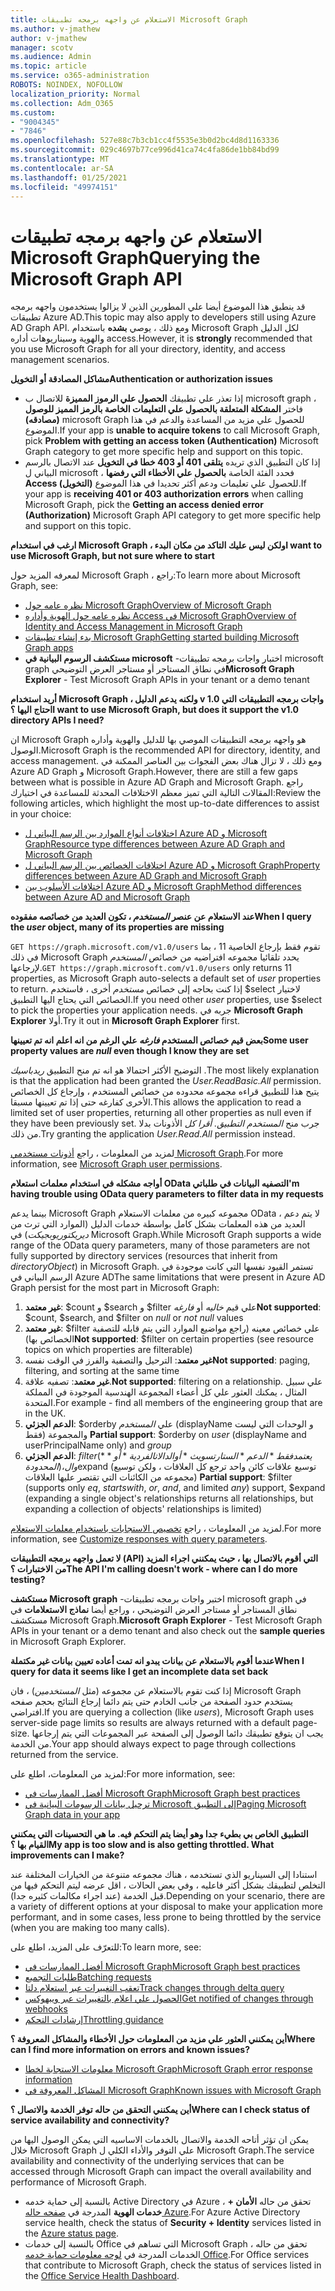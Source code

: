 ```yaml
---
title: الاستعلام عن واجهه برمجه تطبيقات Microsoft Graph
ms.author: v-jmathew
author: v-jmathew
manager: scotv
ms.audience: Admin
ms.topic: article
ms.service: o365-administration
ROBOTS: NOINDEX, NOFOLLOW
localization_priority: Normal
ms.collection: Adm_O365
ms.custom:
- "9004345"
- "7846"
ms.openlocfilehash: 527e88c7b3cb1cc4f5535e3b0d2bc4d8d1163336
ms.sourcegitcommit: 029c4697b77ce996d41ca74c4fa86de1bb84bd99
ms.translationtype: MT
ms.contentlocale: ar-SA
ms.lasthandoff: 01/25/2021
ms.locfileid: "49974151"
---
```

# <a name="querying-the-microsoft-graph-api"></a><span data-ttu-id="1828d-102">الاستعلام عن واجهه برمجه تطبيقات Microsoft Graph</span><span class="sxs-lookup"><span data-stu-id="1828d-102">Querying the Microsoft Graph API</span></span>

<span data-ttu-id="1828d-103">قد ينطبق هذا الموضوع أيضا علي المطورين الذين لا يزالوا يستخدمون واجهه برمجه تطبيقات Azure AD.</span><span class="sxs-lookup"><span data-stu-id="1828d-103">This topic may also apply to developers still using Azure AD Graph API.</span></span> <span data-ttu-id="1828d-104">ومع ذلك ، يوصي **بشده** باستخدام Microsoft Graph لكل الدليل والهوية وسيناريوهات أداره access.</span><span class="sxs-lookup"><span data-stu-id="1828d-104">However, it is **strongly** recommended that you use Microsoft Graph for all your directory, identity, and access management scenarios.</span></span>

<span data-ttu-id="1828d-105">**مشاكل المصادقة أو التخويل**</span><span class="sxs-lookup"><span data-stu-id="1828d-105">**Authentication or authorization issues**</span></span>

- <span data-ttu-id="1828d-106">إذا تعذر علي تطبيقك **الحصول علي الرموز المميزة** للاتصال ب microsoft graph ، فاختر **المشكلة المتعلقة بالحصول علي التعليمات الخاصة بالرمز المميز للوصول (مصادقه)** microsoft Graph للحصول علي مزيد من المساعدة والدعم في هذا الموضوع.</span><span class="sxs-lookup"><span data-stu-id="1828d-106">If your app is **unable to acquire tokens** to call Microsoft Graph, pick **Problem with getting an access token (Authentication)** Microsoft Graph category to get more specific help and support on this topic.</span></span>
- <span data-ttu-id="1828d-107">إذا كان التطبيق الذي تريده **يتلقى 401 أو 403 خطا في التخويل** عند الاتصال بالرسم البياني ل microsoft ، فحدد الفئة الخاصة **بالحصول علي الأخطاء التي رفضها Access (التخويل)** للحصول علي تعليمات ودعم أكثر تحديدا في هذا الموضوع.</span><span class="sxs-lookup"><span data-stu-id="1828d-107">If your app is **receiving 401 or 403 authorization errors** when calling Microsoft Graph, pick the **Getting an access denied error (Authorization)** Microsoft Graph API category to get more specific help and support on this topic.</span></span>

<span data-ttu-id="1828d-108">**ارغب في استخدام Microsoft Graph ، ولكن ليس عليك التاكد من مكان البدء**</span><span class="sxs-lookup"><span data-stu-id="1828d-108">**I want to use Microsoft Graph, but not sure where to start**</span></span>

<span data-ttu-id="1828d-109">لمعرفه المزيد حول Microsoft Graph ، راجع:</span><span class="sxs-lookup"><span data-stu-id="1828d-109">To learn more about Microsoft Graph, see:</span></span>

- [<span data-ttu-id="1828d-110">نظره عامه حول Microsoft Graph</span><span class="sxs-lookup"><span data-stu-id="1828d-110">Overview of Microsoft Graph</span></span>](https://docs.microsoft.com/graph/overview)
- [<span data-ttu-id="1828d-111">نظره عامه حول الهوية وأداره Access في Microsoft Graph</span><span class="sxs-lookup"><span data-stu-id="1828d-111">Overview of Identity and Access Management in Microsoft Graph</span></span>](https://docs.microsoft.com/graph/azuread-identity-access-management-concept-overview)
- [<span data-ttu-id="1828d-112">بدء إنشاء تطبيقات Microsoft Graph</span><span class="sxs-lookup"><span data-stu-id="1828d-112">Getting started building Microsoft Graph apps</span></span>](https://docs.microsoft.com/graph/)
- <span data-ttu-id="1828d-113">**مستكشف الرسوم البيانية في microsoft** -اختبار واجات برمجه تطبيقات microsoft graph في نطاق المستاجر أو مستاجر العرض التوضيحي</span><span class="sxs-lookup"><span data-stu-id="1828d-113">**Microsoft Graph Explorer** - Test Microsoft Graph APIs in your tenant or a demo tenant</span></span>

<span data-ttu-id="1828d-114">**أريد استخدام Microsoft Graph ، ولكنه يدعم الدليل v 1.0 واجات برمجه التطبيقات التي احتاج اليها ؟**</span><span class="sxs-lookup"><span data-stu-id="1828d-114">**I want to use Microsoft Graph, but does it support the v1.0 directory APIs I need?**</span></span>

<span data-ttu-id="1828d-115">ان Microsoft Graph هو واجهه برمجه التطبيقات الموصي بها للدليل والهوية وأداره الوصول.</span><span class="sxs-lookup"><span data-stu-id="1828d-115">Microsoft Graph is the recommended API for directory, identity, and access management.</span></span> <span data-ttu-id="1828d-116">ومع ذلك ، لا تزال هناك بعض الفجوات بين العناصر الممكنة في Azure AD Graph و Microsoft Graph.</span><span class="sxs-lookup"><span data-stu-id="1828d-116">However, there are still a few gaps between what is possible in Azure AD Graph and Microsoft Graph.</span></span> <span data-ttu-id="1828d-117">راجع المقالات التالية التي تميز معظم الاختلافات المحدثة للمساعدة في اختيارك:</span><span class="sxs-lookup"><span data-stu-id="1828d-117">Review the following articles, which highlight the most up-to-date differences to assist in your choice:</span></span>

- [<span data-ttu-id="1828d-118">اختلافات أنواع الموارد بين الرسم البياني ل Azure AD و Microsoft Graph</span><span class="sxs-lookup"><span data-stu-id="1828d-118">Resource type differences between Azure AD Graph and Microsoft Graph</span></span>](https://docs.microsoft.com/graph/migrate-azure-ad-graph-resource-differences)
- [<span data-ttu-id="1828d-119">اختلافات الخصائص بين الرسم البياني ل Azure AD و Microsoft Graph</span><span class="sxs-lookup"><span data-stu-id="1828d-119">Property differences between Azure AD Graph and Microsoft Graph</span></span>](https://docs.microsoft.com/graph/migrate-azure-ad-graph-property-differences)
- [<span data-ttu-id="1828d-120">اختلافات الأسلوب بين Azure AD و Microsoft Graph</span><span class="sxs-lookup"><span data-stu-id="1828d-120">Method differences between Azure AD and Microsoft Graph</span></span>](https://docs.microsoft.com/graph/migrate-azure-ad-graph-method-differences)

<span data-ttu-id="1828d-121">**عند الاستعلام عن عنصر *المستخدم* ، تكون العديد من خصائصه مفقوده**</span><span class="sxs-lookup"><span data-stu-id="1828d-121">**When I query the *user* object, many of its properties are missing**</span></span>

<span data-ttu-id="1828d-122">`GET https://graph.microsoft.com/v1.0/users` تقوم فقط بإرجاع الخاصية 11 ، بما في ذلك Microsoft Graph يحدد تلقائيا مجموعه افتراضيه من خصائص *المستخدم* لإرجاعها.</span><span class="sxs-lookup"><span data-stu-id="1828d-122">`GET https://graph.microsoft.com/v1.0/users` only returns 11 properties, as Microsoft Graph auto-selects a default set of *user* properties to return.</span></span> <span data-ttu-id="1828d-123">إذا كنت بحاجه إلى خصائص *مستخدم* أخرى ، فاستخدم $select لاختيار الخصائص التي يحتاج اليها التطبيق.</span><span class="sxs-lookup"><span data-stu-id="1828d-123">If you need other *user* properties, use $select to pick the properties your application needs.</span></span> <span data-ttu-id="1828d-124">جربه في **Microsoft Graph Explorer** أولا.</span><span class="sxs-lookup"><span data-stu-id="1828d-124">Try it out in **Microsoft Graph Explorer** first.</span></span>

<span data-ttu-id="1828d-125">**بعض قيم خصائص المستخدم *فارغه* علي الرغم من انه اعلم انه تم تعيينها**</span><span class="sxs-lookup"><span data-stu-id="1828d-125">**Some user property values are *null* even though I know they are set**</span></span>

<span data-ttu-id="1828d-126">التوضيح الأكثر احتمالا هو انه تم منح التطبيق *ريدباسيك* .</span><span class="sxs-lookup"><span data-stu-id="1828d-126">The most likely explanation is that the application had been granted the *User.ReadBasic.All* permission.</span></span> <span data-ttu-id="1828d-127">يتيح هذا للتطبيق قراءه مجموعه محدوده من خصائص المستخدم ، وإرجاع كل الخصائص الأخرى كفارغه حتى إذا تم تعيينها مسبقا.</span><span class="sxs-lookup"><span data-stu-id="1828d-127">This allows the application to read a limited set of user properties, returning all other properties as null even if they have been previously set.</span></span> <span data-ttu-id="1828d-128">جرب منح *المستخدم التطبيق. أقرا كل* الأذونات بدلا من ذلك.</span><span class="sxs-lookup"><span data-stu-id="1828d-128">Try granting the application *User.Read.All* permission instead.</span></span>

<span data-ttu-id="1828d-129">لمزيد من المعلومات ، راجع [أذونات مستخدمي Microsoft Graph](https://docs.microsoft.com/graph/permissions-reference#user-permissions).</span><span class="sxs-lookup"><span data-stu-id="1828d-129">For more information, see [Microsoft Graph user permissions](https://docs.microsoft.com/graph/permissions-reference#user-permissions).</span></span>

<span data-ttu-id="1828d-130">**أواجه مشكله في استخدام معلمات استعلام OData لتصفيه البيانات في طلباتي**</span><span class="sxs-lookup"><span data-stu-id="1828d-130">**I'm having trouble using OData query parameters to filter data in my requests**</span></span>

<span data-ttu-id="1828d-131">بينما يدعم Microsoft Graph مجموعه كبيره من معلمات الاستعلام OData ، لا يتم دعم العديد من هذه المعلمات بشكل كامل بواسطة خدمات الدليل (الموارد التي ترث من *ديريكتوريوبجيكت*) في Microsoft Graph.</span><span class="sxs-lookup"><span data-stu-id="1828d-131">While Microsoft Graph supports a wide range of the OData query parameters, many of those parameters are not fully supported by directory services (resources that inherit from *directoryObject*) in Microsoft Graph.</span></span> <span data-ttu-id="1828d-132">تستمر القيود نفسها التي كانت موجودة في الرسم البياني في Azure AD</span><span class="sxs-lookup"><span data-stu-id="1828d-132">The same limitations that were present in Azure AD Graph persist for the most part in Microsoft Graph:</span></span>

1. <span data-ttu-id="1828d-133">**غير معتمد**: $count و $search و $filter علي قيم *خاليه* أو *فارغه*</span><span class="sxs-lookup"><span data-stu-id="1828d-133">**Not supported**: $count, $search, and $filter on *null* or *not null* values</span></span>
2. <span data-ttu-id="1828d-134">**غير معتمد**: $filter علي خصائص معينه (راجع مواضيع الموارد التي يتم قابله للتصفية الخصائص بها)</span><span class="sxs-lookup"><span data-stu-id="1828d-134">**Not supported**: $filter on certain properties (see resource topics on which properties are filterable)</span></span>
3. <span data-ttu-id="1828d-135">**غير معتمد**: الترحيل والتصفية والفرز في الوقت نفسه</span><span class="sxs-lookup"><span data-stu-id="1828d-135">**Not supported**: paging, filtering, and sorting at the same time</span></span>
4. <span data-ttu-id="1828d-136">**غير معتمد**: تصفيه علاقة.</span><span class="sxs-lookup"><span data-stu-id="1828d-136">**Not supported**: filtering on a relationship.</span></span> <span data-ttu-id="1828d-137">علي سبيل المثال ، يمكنك العثور علي كل أعضاء المجموعة الهندسية الموجودة في المملكة المتحدة.</span><span class="sxs-lookup"><span data-stu-id="1828d-137">For example - find all members of the engineering group that are in the UK.</span></span>
5. <span data-ttu-id="1828d-138">**الدعم الجزئي**: $orderby علي *المستخدم* (displayName و الوحدات التي ليست فقط) والمجموعة </span><span class="sxs-lookup"><span data-stu-id="1828d-138">**Partial support**: $orderby on *user* (displayName and userPrincipalName only) and *group*</span></span>
6. <span data-ttu-id="1828d-139">**الدعم الجزئي**: $filter ( *يعتمد فقط* الدعم *الستارتسويث* أو الدالات الفردية *أو* المحدودة) ، وال$expand (توسيع علاقات كائن واحد ترجع كل العلاقات ، ولكن توسيع مجموعه من الكائنات التي تقتصر عليها العلاقات) </span><span class="sxs-lookup"><span data-stu-id="1828d-139">**Partial support**: $filter (supports only *eq*, *startswith*, *or*, *and*, and limited *any*) support, $expand (expanding a single object's relationships returns all relationships, but expanding a collection of objects' relationships is limited)</span></span>

<span data-ttu-id="1828d-140">لمزيد من المعلومات ، راجع [تخصيص الاستجابات باستخدام معلمات الاستعلام](https://docs.microsoft.com/graph/query-parameters).</span><span class="sxs-lookup"><span data-stu-id="1828d-140">For more information, see [Customize responses with query parameters](https://docs.microsoft.com/graph/query-parameters).</span></span>

<span data-ttu-id="1828d-141">**لا تعمل واجهه برمجه التطبيقات (API) التي أقوم بالاتصال بها ، حيث يمكنني اجراء المزيد من الاختبارات ؟**</span><span class="sxs-lookup"><span data-stu-id="1828d-141">**The API I'm calling doesn't work - where can I do more testing?**</span></span>

<span data-ttu-id="1828d-142">**مستكشف Microsoft graph** -اختبر واجات برمجه تطبيقات microsoft graph في نطاق المستاجر أو مستاجر العرض التوضيحي ، وراجع أيضا **نماذج الاستعلامات** في مستكشف Microsoft Graph.</span><span class="sxs-lookup"><span data-stu-id="1828d-142">**Microsoft Graph Explorer** - Test Microsoft Graph APIs in your tenant or a demo tenant and also check out the **sample queries** in Microsoft Graph Explorer.</span></span>

<span data-ttu-id="1828d-143">**عندما أقوم بالاستعلام عن بيانات يبدو انه تمت أعاده تعيين بيانات غير مكتملة**</span><span class="sxs-lookup"><span data-stu-id="1828d-143">**When I query for data it seems like I get an incomplete data set back**</span></span>

<span data-ttu-id="1828d-144">إذا كنت تقوم بالاستعلام عن مجموعه (مثل *المستخدمين*) ، فان Microsoft Graph يستخدم حدود الصفحة من جانب الخادم حتى يتم دائما إرجاع النتائج بحجم صفحه افتراضي.</span><span class="sxs-lookup"><span data-stu-id="1828d-144">If you are querying a collection (like *users*), Microsoft Graph uses server-side page limits so results are always returned with a default page-size.</span></span> <span data-ttu-id="1828d-145">يجب ان يتوقع تطبيقك دائما الوصول إلى الصفحة عبر المجموعات التي يتم إرجاعها من الخدمة.</span><span class="sxs-lookup"><span data-stu-id="1828d-145">Your app should always expect to page through collections returned from the service.</span></span>

<span data-ttu-id="1828d-146">لمزيد من المعلومات، اطلع على:</span><span class="sxs-lookup"><span data-stu-id="1828d-146">For more information, see:</span></span>

- [<span data-ttu-id="1828d-147">أفضل الممارسات في Microsoft Graph</span><span class="sxs-lookup"><span data-stu-id="1828d-147">Microsoft Graph best practices</span></span>](https://docs.microsoft.com/graph/best-practices-concept)
- [<span data-ttu-id="1828d-148">ترحيل بيانات الرسومات البيانية في Microsoft إلى التطبيق</span><span class="sxs-lookup"><span data-stu-id="1828d-148">Paging Microsoft Graph data in your app</span></span>](https://docs.microsoft.com/graph/paging)

<span data-ttu-id="1828d-149">**التطبيق الخاص بي بطيء جدا وهو أيضا يتم التحكم فيه. ما هي التحسينات التي يمكنني القيام بها ؟**</span><span class="sxs-lookup"><span data-stu-id="1828d-149">**My app is too slow and is also getting throttled. What improvements can I make?**</span></span>

<span data-ttu-id="1828d-150">استنادا إلى السيناريو الذي تستخدمه ، هناك مجموعه متنوعة من الخيارات المختلفة عند التخلص لتطبيقك بشكل أكثر فاعليه ، وفي بعض الحالات ، اقل عرضه ليتم التحكم فيها من قبل الخدمة (عند اجراء مكالمات كثيره جدا).</span><span class="sxs-lookup"><span data-stu-id="1828d-150">Depending on your scenario, there are a variety of different options at your disposal to make your application more performant, and in some cases, less prone to being throttled by the service (when you are making too many calls).</span></span>

<span data-ttu-id="1828d-151">للتعرّف على المزيد، اطلع على:</span><span class="sxs-lookup"><span data-stu-id="1828d-151">To learn more, see:</span></span>

- [<span data-ttu-id="1828d-152">أفضل الممارسات في Microsoft Graph</span><span class="sxs-lookup"><span data-stu-id="1828d-152">Microsoft Graph best practices</span></span>](https://docs.microsoft.com/graph/best-practices-concept)
- [<span data-ttu-id="1828d-153">طلبات التجميع</span><span class="sxs-lookup"><span data-stu-id="1828d-153">Batching requests</span></span>](https://docs.microsoft.com/graph/json-batching)
- [<span data-ttu-id="1828d-154">تعقب التغييرات عبر استعلام دلتا</span><span class="sxs-lookup"><span data-stu-id="1828d-154">Track changes through delta query</span></span>](https://docs.microsoft.com/graph/delta-query-overview)
- [<span data-ttu-id="1828d-155">الحصول علي اعلام بالتغييرات عبر ويبهوكس</span><span class="sxs-lookup"><span data-stu-id="1828d-155">Get notified of changes through webhooks</span></span>](https://docs.microsoft.com/graph/webhooks)
- [<span data-ttu-id="1828d-156">إرشادات التحكم</span><span class="sxs-lookup"><span data-stu-id="1828d-156">Throttling guidance</span></span>](https://docs.microsoft.com/graph/throttling)

<span data-ttu-id="1828d-157">**أين يمكنني العثور علي مزيد من المعلومات حول الأخطاء والمشاكل المعروفة ؟**</span><span class="sxs-lookup"><span data-stu-id="1828d-157">**Where can I find more information on errors and known issues?**</span></span>

- [<span data-ttu-id="1828d-158">معلومات الاستجابة لخطا Microsoft Graph</span><span class="sxs-lookup"><span data-stu-id="1828d-158">Microsoft Graph error response information</span></span>](https://docs.microsoft.com/graph/errors)
- [<span data-ttu-id="1828d-159">المشاكل المعروفة في Microsoft Graph</span><span class="sxs-lookup"><span data-stu-id="1828d-159">Known issues with Microsoft Graph</span></span>](https://docs.microsoft.com/graph/known-issues)

<span data-ttu-id="1828d-160">**أين يمكنني التحقق من حاله توفر الخدمة والاتصال ؟**</span><span class="sxs-lookup"><span data-stu-id="1828d-160">**Where can I check status of service availability and connectivity?**</span></span>

<span data-ttu-id="1828d-161">يمكن ان تؤثر أتاحه الخدمة والاتصال بالخدمات الاساسيه التي يمكن الوصول اليها من خلال Microsoft Graph علي التوفر والأداء الكلي ل Microsoft Graph.</span><span class="sxs-lookup"><span data-stu-id="1828d-161">The service availability and connectivity of the underlying services that can be accessed through Microsoft Graph can impact the overall availability and performance of Microsoft Graph.</span></span>

- <span data-ttu-id="1828d-162">بالنسبة إلى حماية خدمه Active Directory في Azure ، تحقق من حاله **الأمان + خدمات الهوية** المدرجة في [صفحه حاله Azure](https://azure.microsoft.com/status/).</span><span class="sxs-lookup"><span data-stu-id="1828d-162">For Azure Active Directory service health, check the status of **Security + Identity** services listed in the [Azure status page](https://azure.microsoft.com/status/).</span></span>
- <span data-ttu-id="1828d-163">بالنسبة إلى خدمات Office التي تساهم في Microsoft Graph ، تحقق من حاله الخدمات المدرجة في [لوحه معلومات حماية خدمه Office](https://portal.office.com/adminportal/home#/servicehealth).</span><span class="sxs-lookup"><span data-stu-id="1828d-163">For Office services that contribute to Microsoft Graph, check the status of services listed in the [Office Service Health Dashboard](https://portal.office.com/adminportal/home#/servicehealth).</span></span>
